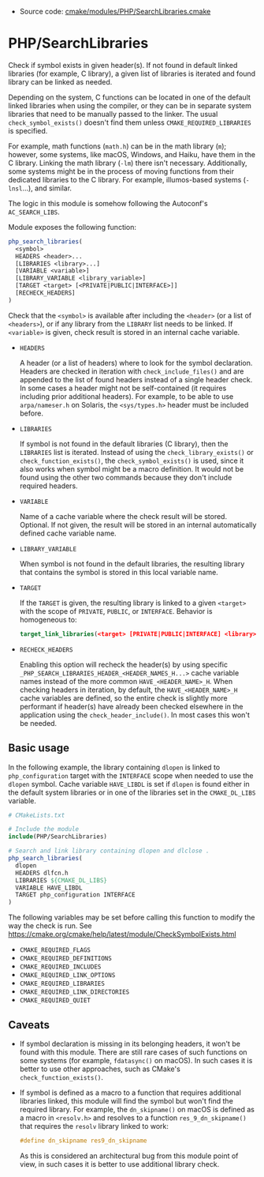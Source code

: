 <!-- This is auto-generated file. -->
* Source code: [cmake/modules/PHP/SearchLibraries.cmake](https://github.com/petk/php-build-system/blob/master/cmake/cmake/modules/PHP/SearchLibraries.cmake)

# PHP/SearchLibraries

Check if symbol exists in given header(s). If not found in default linked
libraries (for example, C library), a given list of libraries is iterated and
found library can be linked as needed.

Depending on the system, C functions can be located in one of the default linked
libraries when using the compiler, or they can be in separate system libraries
that need to be manually passed to the linker. The usual `check_symbol_exists()`
doesn't find them unless `CMAKE_REQUIRED_LIBRARIES` is specified.

For example, math functions (`math.h`) can be in the math library (`m`);
however, some systems, like macOS, Windows, and Haiku, have them in the C
library. Linking the math library (`-lm`) there isn't necessary. Additionally,
some systems might be in the process of moving functions from their dedicated
libraries to the C library. For example, illumos-based systems (`-lnsl`...), and
similar.

The logic in this module is somehow following the Autoconf's `AC_SEARCH_LIBS`.

Module exposes the following function:

```cmake
php_search_libraries(
  <symbol>
  HEADERS <header>...
  [LIBRARIES <library>...]
  [VARIABLE <variable>]
  [LIBRARY_VARIABLE <library_variable>]
  [TARGET <target> [<PRIVATE|PUBLIC|INTERFACE>]]
  [RECHECK_HEADERS]
)
```

Check that the `<symbol>` is available after including the `<header>` (or a list
of `<headers>`), or if any library from the `LIBRARY` list needs to be linked.
If `<variable>` is given, check result is stored in an internal cache variable.

* `HEADERS`

  A header (or a list of headers) where to look for the symbol declaration.
  Headers are checked in iteration with `check_include_files()` and are appended
  to the list of found headers instead of a single header check. In some cases a
  header might not be self-contained (it requires including prior additional
  headers). For example, to be able to use `arpa/nameser.h` on Solaris, the
  `<sys/types.h>` header must be included before.

* `LIBRARIES`

  If symbol is not found in the default libraries (C library), then the
  `LIBRARIES` list is iterated. Instead of using the `check_library_exists()` or
  `check_function_exists()`, the `check_symbol_exists()` is used, since it also
  works when symbol might be a macro definition. It would not be found using the
  other two commands because they don't include required headers.

* `VARIABLE`

  Name of a cache variable where the check result will be stored. Optional. If
  not given, the result will be stored in an internal automatically defined
  cache variable name.

* `LIBRARY_VARIABLE`

  When symbol is not found in the default libraries, the resulting library that
  contains the symbol is stored in this local variable name.

* `TARGET`

  If the `TARGET` is given, the resulting library is linked to a given
  `<target>` with the scope of `PRIVATE`, `PUBLIC`, or `INTERFACE`. Behavior is
  homogeneous to:

  ```cmake
  target_link_libraries(<target> [PRIVATE|PUBLIC|INTERFACE] <library>)
  ```

* `RECHECK_HEADERS`

  Enabling this option will recheck the header(s) by using specific
  `_PHP_SEARCH_LIBRARIES_HEADER_<HEADER_NAMES_H...>` cache variable names
  instead of the more common `HAVE_<HEADER_NAME>_H`. When checking headers in
  iteration, by default, the `HAVE_<HEADER_NAME>_H` cache variables are defined,
  so the entire check is slightly more performant if header(s) have already been
  checked elsewhere in the application using the `check_header_include()`. In
  most cases this won't be needed.

## Basic usage

In the following example, the library containing `dlopen` is linked to
`php_configuration` target with the `INTERFACE` scope when needed to use the
`dlopen` symbol. Cache variable `HAVE_LIBDL` is set if `dlopen` is found either
in the default system libraries or in one of the libraries set in the
`CMAKE_DL_LIBS` variable.

```cmake
# CMakeLists.txt

# Include the module
include(PHP/SearchLibraries)

# Search and link library containing dlopen and dlclose .
php_search_libraries(
  dlopen
  HEADERS dlfcn.h
  LIBRARIES ${CMAKE_DL_LIBS}
  VARIABLE HAVE_LIBDL
  TARGET php_configuration INTERFACE
)
```

The following variables may be set before calling this function to modify the
way the check is run. See
https://cmake.org/cmake/help/latest/module/CheckSymbolExists.html

* `CMAKE_REQUIRED_FLAGS`
* `CMAKE_REQUIRED_DEFINITIONS`
* `CMAKE_REQUIRED_INCLUDES`
* `CMAKE_REQUIRED_LINK_OPTIONS`
* `CMAKE_REQUIRED_LIBRARIES`
* `CMAKE_REQUIRED_LINK_DIRECTORIES`
* `CMAKE_REQUIRED_QUIET`

## Caveats

* If symbol declaration is missing in its belonging headers, it won't be found
  with this module. There are still rare cases of such functions on some systems
  (for example, `fdatasync()` on macOS). In such cases it is better to use other
  approaches, such as CMake's `check_function_exists()`.

* If symbol is defined as a macro to a function that requires additional
  libraries linked, this module will find the symbol but won't find the required
  library. For example, the `dn_skipname()` on macOS is defined as a macro in
  `<resolv.h>` and resolves to a function `res_9_dn_skipname()` that requires
  the `resolv` library linked to work:

  ```c
  #define dn_skipname res9_dn_skipname
  ```

  As this is considered an architectural bug from this module point of view, in
  such cases it is better to use additional library check.
